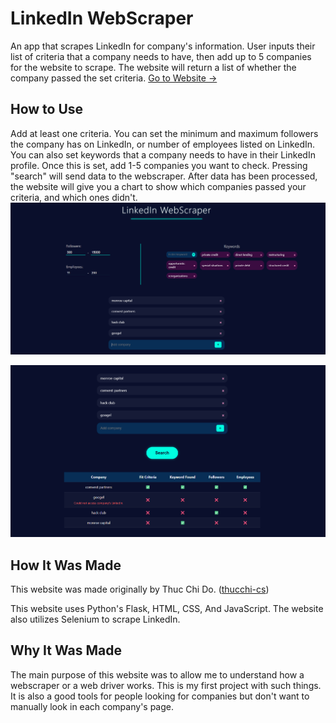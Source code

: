 # LinkedIn WebScraper

An app that scrapes LinkedIn for company's information. User inputs their list of criteria that a company needs to have, then add up to 5 companies for the website to scrape. The website will return a list of whether the company passed the set criteria. [Go to Website ->](https://linkedin-webscraper-1.onrender.com/)

## How to Use
Add at least one criteria. You can set the minimum and maximum followers the company has on LinkedIn, or number of employees listed on LinkedIn. You can also set keywords that a company needs to have in their LinkedIn profile. Once this is set, add 1-5 companies you want to check. Pressing "search" will send data to the webscraper. After data has been processed, the website will give you a chart to show which companies passed your criteria, and which ones didn't.
![alt text](image.png)

![alt text](image-1.png)

## How It Was Made
This website was made originally by Thuc Chi Do. ([thucchi-cs](https://github.com/thucchi-cs))

This website uses Python's Flask, HTML, CSS, And JavaScript. The website also utilizes Selenium to scrape LinkedIn.

## Why It Was Made
The main purpose of this website was to allow me to understand how a webscraper or a web driver works. This is my first project with such things. It is also a good tools for people looking for companies but don't want to manually look in each company's page.